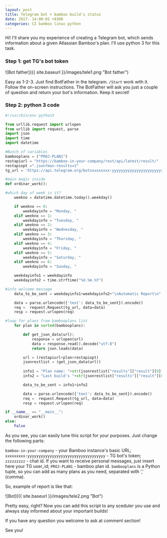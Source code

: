 ```yaml
---
layout: post
title: Telegram bot + bamboo build's status
date: 2017- 14:00:01 +0300
categories: CI bamboo linux python
---
```


Hi! I'll share you my experience of creating a Telegram bot, which sends information about a given Atlassian Bamboo's plan. I'll use python 3 for this task.

### Step 1: get TG's bot token

![Bot father]({{ site.baseurl }}/images/tele1.png "Bot father")

Easy as 1-2-3. Just find BotFather in the telegram. `/Start` work with it. Follow the on-screen instructions. The BotFather will ask you just a couple of question and return your bot's information. Keep it secret!

### Step 2: python 3 code

```python
#!/usr/bin/env python3

from urllib.request import urlopen
from urllib import request, parse
import json
import time
import datetime

#Bunch of variables
bambooplans = ("PROJ-PLAN1")
restapiurl = "https://bamboo-in-your-company/rest/api/latest/result/"
restapiopt =".json?max-results=1"
tg_url = 'https://api.telegram.org/botxxxxxxxxx:yyyyyyyyyyyyyyyyyyyyyyyyyyyyyyyyyyy/sendMessage?chat_id=zzzzzzzzz'

#main magic inside
def ordinar_work():

#which day of week is it?
	weekno = datetime.datetime.today().weekday()

	if weekno == 0:
		weekdayinfo = "Monday, "
	elif weekno == 1:
		weekdayinfo = "Tuesday, "
	elif weekno == 2:
		weekdayinfo = "Wednesday, "
	elif weekno == 3:
		weekdayinfo = "Thursday, "
	elif weekno == 4:
		weekdayinfo = "Friday, "
	elif weekno == 5:
		weekdayinfo = "Saturday, "
	elif weekno == 6:
		weekdayinfo = "Sunday, "

	weekdayinfo1 = weekdayinfo
	weekdayinfo2 = time.strftime("%d.%m.%Y")

#info welcome message
	data_to_be_sent = weekdayinfo1+weekdayinfo2+"\nAutomatic Report\n"

	data = parse.urlencode({'text': data_to_be_sent}).encode()
	req =  request.Request(tg_url, data=data)
	resp = request.urlopen(req)

#loop for plans from bambooplans list
	for plan in sorted(bambooplans):

		def get_json_data(url):
			response = urlopen(url)
			data = response.read().decode("utf-8")
			return json.loads(data)

		url = (restapiurl+plan+restapiopt)
		jsonrestlist = (get_json_data(url))
		
		info1 = "Plan name: "+str(jsonrestlist["results"]["result"][0]["plan"]["name"])+"\n"
		info2 = "Last build's "+str(jsonrestlist["results"]["result"][0]["buildNumber"])+" status is "+str(jsonrestlist["results"]["result"][0]["buildState"])+"\n"

		data_to_be_sent = info1+info2

		data = parse.urlencode({'text': data_to_be_sent}).encode()
		req =  request.Request(tg_url, data=data)
		resp = request.urlopen(req)

if __name__ == "__main__":
	ordinar_work()
else:
	False
```

As you see, you can easily tune this script for your purposes. Just change the following parts:

`bamboo-in-your-company` - your Bamboo instance's basic URL;
`xxxxxxxxx:yyyyyyyyyyyyyyyyyyyyyyyyyyyyyyyyyyy` - TG bot's token;
`zzzzzzzzz` - chat id. If you want to receive personal messages, just insert here your TG user_id;
`PROJ-PLAN1` - bamboo plan id. `bambooplans` is a Python tuple, so you can add as many plans as you need, separated with ',' (comma).  

So, example of report is like that:

![Bot]({{ site.baseurl }}/images/tele2.png "Bot")

Pretty easy, right? Now you can add this script to any sceduler you use and always stay informed about your important builds! 

If you have any question you welcome to ask at comment section!

See you!